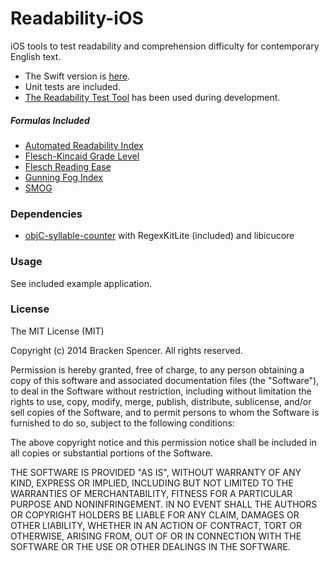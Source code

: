 Readability-iOS
===============

iOS tools to test readability and comprehension difficulty for contemporary English text.

* The Swift version is [here](https://github.com/bracken-dev/Readability-iOS-Swift).
* Unit tests are included.
* [The Readability Test Tool](http://read-able.com) has been used during development.

##### Formulas Included

* [Automated Readability Index](http://en.wikipedia.org/wiki/Automated_Readability_Index)
* [Flesch-Kincaid Grade Level](http://en.wikipedia.org/wiki/Flesch–Kincaid_readability_tests)
* [Flesch Reading Ease](http://en.wikipedia.org/wiki/Flesch–Kincaid_readability_tests)
* [Gunning Fog Index](http://en.wikipedia.org/wiki/Gunning_fog_index)
* [SMOG](http://en.wikipedia.org/wiki/SMOG)

### Dependencies

* [objC-syllable-counter](https://github.com/bracken-dev/objC-syllable-counter.git) with RegexKitLite (included) and libicucore

### Usage

See included example application.

### License

The MIT License (MIT)

Copyright (c) 2014 Bracken Spencer. All rights reserved.

Permission is hereby granted, free of charge, to any person obtaining a copy of this software and associated documentation files (the "Software"), to deal in the Software without restriction, including without limitation the rights to use, copy, modify, merge, publish, distribute, sublicense, and/or sell copies of the Software, and to permit persons to whom the Software is furnished to do so, subject to the following conditions:

The above copyright notice and this permission notice shall be included in all copies or substantial portions of the Software.

THE SOFTWARE IS PROVIDED "AS IS", WITHOUT WARRANTY OF ANY KIND, EXPRESS OR IMPLIED, INCLUDING BUT NOT LIMITED TO THE WARRANTIES OF MERCHANTABILITY, FITNESS FOR A PARTICULAR PURPOSE AND NONINFRINGEMENT. IN NO EVENT SHALL THE AUTHORS OR COPYRIGHT HOLDERS BE LIABLE FOR ANY CLAIM, DAMAGES OR OTHER LIABILITY, WHETHER IN AN ACTION OF CONTRACT, TORT OR OTHERWISE, ARISING FROM, OUT OF OR IN CONNECTION WITH THE SOFTWARE OR THE USE OR OTHER DEALINGS IN THE SOFTWARE.
